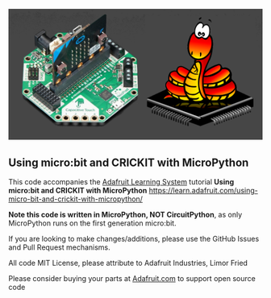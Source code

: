 [![Micro:bit CRICKIT](picture.png)](https://learn.adafruit.com/using-micro-bit-and-crickit-with-micropython)

## Using micro:bit and CRICKIT with MicroPython

This code accompanies the [Adafruit Learning System](https://learn.adafruit.com) tutorial **Using micro:bit and CRICKIT with MicroPython**
https://learn.adafruit.com/using-micro-bit-and-crickit-with-micropython/

**Note this code is written in MicroPython, NOT CircuitPython**, as only MicroPython runs on the first generation micro:bit.

If you are looking to make changes/additions, please use the GitHub Issues and Pull Request mechanisms.

All code MIT License, please attribute to Adafruit Industries, Limor Fried

Please consider buying your parts at [Adafruit.com](https://www.adafruit.com) to support open source code
